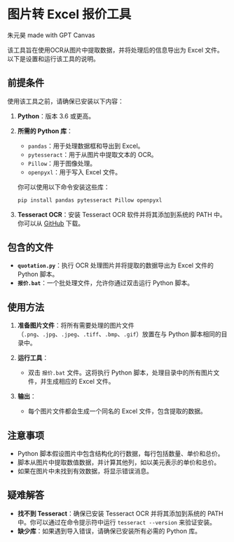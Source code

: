 #  图片转 Excel 报价工具

朱元昊 made with GPT Canvas

该工具旨在使用OCR从图片中提取数据，并将处理后的信息导出为 Excel 文件。以下是设置和运行该工具的说明。

## 前提条件

使用该工具之前，请确保已安装以下内容：

1. **Python**：版本 3.6 或更高。
2. **所需的 Python 库**：
   - `pandas`：用于处理数据框和导出到 Excel。
   - `pytesseract`：用于从图片中提取文本的 OCR。
   - `Pillow`：用于图像处理。
   - `openpyxl`：用于写入 Excel 文件。

   你可以使用以下命令安装这些库：
   ```sh
   pip install pandas pytesseract Pillow openpyxl
   ```

3. **Tesseract OCR**：安装 Tesseract OCR 软件并将其添加到系统的 PATH 中。你可以从 [GitHub](https://github.com/UB-Mannheim/tesseract/wiki) 下载。

## 包含的文件

- **`quotation.py`**：执行 OCR 处理图片并将提取的数据导出为 Excel 文件的 Python 脚本。
- **`报价.bat`**：一个批处理文件，允许你通过双击运行 Python 脚本。

## 使用方法

1. **准备图片文件**：将所有需要处理的图片文件（`.png`、`.jpg`、`.jpeg`、`.tiff`、`.bmp`、`.gif`）放置在与 Python 脚本相同的目录中。

2. **运行工具**：
   - 双击 `报价.bat` 文件。这将执行 Python 脚本，处理目录中的所有图片文件，并生成相应的 Excel 文件。

3. **输出**：
   - 每个图片文件都会生成一个同名的 Excel 文件，包含提取的数据。

## 注意事项

- Python 脚本假设图片中包含结构化的行数据，每行包括数量、单价和总价。
- 脚本从图片中提取数值数据，并计算其他列，如以美元表示的单价和总价。
- 如果在图片中未找到有效数据，将显示错误消息。

## 疑难解答

- **找不到 Tesseract**：确保已安装 Tesseract OCR 并将其添加到系统的 PATH 中。你可以通过在命令提示符中运行 `tesseract --version` 来验证安装。
- **缺少库**：如果遇到导入错误，请确保已安装所有必需的 Python 库。
